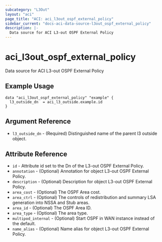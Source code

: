 ```yaml
---
subcategory: "L3Out"
layout: "aci"
page_title: "ACI: aci_l3out_ospf_external_policy"
sidebar_current: "docs-aci-data-source-l3out_ospf_external_policy"
description: |-
  Data source for ACI L3-out OSPF External Policy
---
```


# aci_l3out_ospf_external_policy

Data source for ACI L3-out OSPF External Policy

## Example Usage

```hcl
data "aci_l3out_ospf_external_policy" "example" {
  l3_outside_dn  = aci_l3_outside.example.id
}
```

## Argument Reference

- `l3_outside_dn` - (Required) Distinguished name of the parent l3 outside object.

## Attribute Reference

- `id` - Attribute id set to the Dn of the L3-out OSPF External Policy.
- `annotation` - (Optional) Annotation for object L3-out OSPF External Policy.
- `description` - (Optional) Description for object L3-out OSPF External Policy.
- `area_cost` - (Optional) The OSPF Area cost.
- `area_ctrl` - (Optional) The controls of redistribution and summary LSA generation into NSSA and Stub areas.
- `area_id` - (Optional) The OSPF Area ID.
- `area_type` - (Optional) The area type.
- `multipod_internal` - (Optional) Start OSPF in WAN instance instead of the default.
- `name_alias` - (Optional) Name alias for object L3-out OSPF External Policy.

